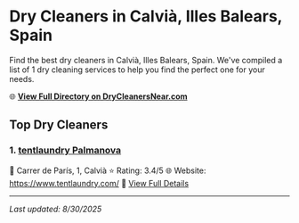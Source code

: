 # Dry Cleaners in Calvià, Illes Balears, Spain

Find the best dry cleaners in Calvià, Illes Balears, Spain. We've compiled a list of 1 dry cleaning services to help you find the perfect one for your needs.

🌐 **[View Full Directory on DryCleanersNear.com](https://drycleanersnear.com/city/Spain/Illes%20Balears/Calvi%C3%A0)**

## Top Dry Cleaners

### 1. [tentlaundry Palmanova](https://drycleanersnear.com/dryCleaner/68b0e290033494bdc84ab5f3/tentlaundry-palmanova)
📍 Carrer de París, 1, Calvià
⭐ Rating: 3.4/5
🌐 Website: https://www.tentlaundry.com/
🔗 [View Full Details](https://drycleanersnear.com/dryCleaner/68b0e290033494bdc84ab5f3/tentlaundry-palmanova)


---

*Last updated: 8/30/2025*

